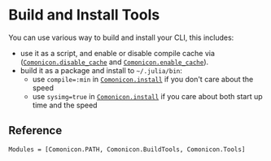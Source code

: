 # Build and Install Tools

You can use various way to build and install your CLI, this includes:

- use it as a script, and enable or disable compile cache via ([`Comonicon.disable_cache`](@ref) and [`Comonicon.enable_cache`](@ref)).
- build it as a package and install to `~/.julia/bin`:
  - use `compile=:min` in [`Comonicon.install`](@ref) if you don't care about the speed
  - use `sysimg=true` in [`Comonicon.install`](@ref) if you care about both start up time and the speed

## Reference

```@autodocs
Modules = [Comonicon.PATH, Comonicon.BuildTools, Comonicon.Tools]
```
